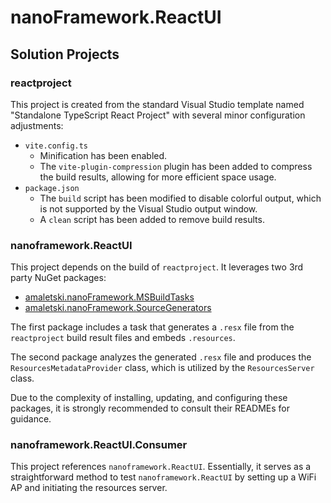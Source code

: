 # nanoFramework.ReactUI

## Solution Projects

### reactproject
This project is created from the standard Visual Studio template named "Standalone TypeScript React Project" with several minor configuration adjustments:
- `vite.config.ts`
  - Minification has been enabled.
  - The `vite-plugin-compression` plugin has been added to compress the build results, allowing for more efficient space usage.
- `package.json`
  - The `build` script has been modified to disable colorful output, which is not supported by the Visual Studio output window.
  - A `clean` script has been added to remove build results.

### nanoframework.ReactUI
This project depends on the build of `reactproject`. It leverages two 3rd party NuGet packages:
- [amaletski.nanoFramework.MSBuildTasks](https://github.com/AlexanderMaleckij/nanoFramework.MSBuildTasks)
- [amaletski.nanoFramework.SourceGenerators](https://github.com/AlexanderMaleckij/nanoFramework.SourceGenerators)

The first package includes a task that generates a `.resx` file from the `reactproject` build result files and embeds `.resources`.

The second package analyzes the generated `.resx` file and produces the `ResourcesMetadataProvider` class, which is utilized by the `ResourcesServer` class.

Due to the complexity of installing, updating, and configuring these packages, it is strongly recommended to consult their READMEs for guidance.

### nanoframework.ReactUI.Consumer
This project references `nanoframework.ReactUI`. Essentially, it serves as a straightforward method to test `nanoframework.ReactUI` by setting up a WiFi AP and initiating the resources server.

